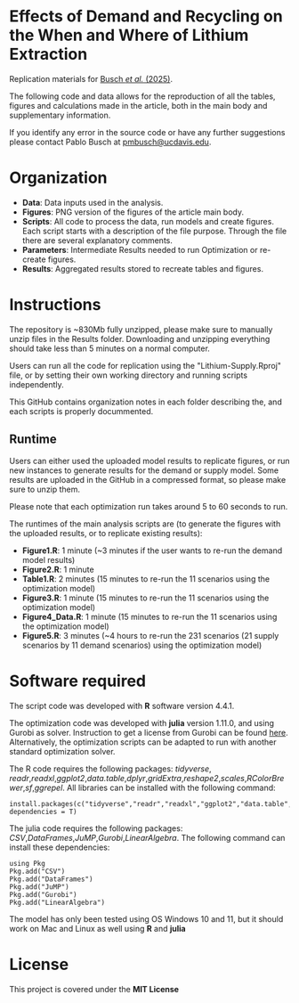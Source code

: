 # Effects of Demand and Recycling on the When and Where of Lithium Extraction

Replication materials for [Busch *et al.* (2025)](https://doi.org/10.1038/s41893-025-01561-5).

The following code and data allows for the reproduction of all the tables, figures and calculations made in the article, both in the main body and supplementary information.

If you identify any error in the source code or have any further suggestions please contact Pablo Busch at pmbusch@ucdavis.edu.


# Organization

* **Data**: Data inputs used in the analysis. 
* **Figures**: PNG version of the figures of the article main body. 
* **Scripts**: All code to process the data, run models and create figures. Each script starts with a description of the file purpose. Through the file there are several explanatory  comments.  
* **Parameters**: Intermediate Results needed to run Optimization or re-create figures.
* **Results**: Aggregated results stored to recreate tables and figures.

# Instructions

The repository is ~830Mb fully unzipped, please make sure to manually unzip files in the Results folder. Downloading and unzipping everything should take less than 5 minutes on a normal computer.

Users can run all the code for replication using the "Lithium-Supply.Rproj" file, or by setting their own working directory and running scripts independently.

This GitHub contains organization notes in each folder describing the, and each scripts is properly docummented.

## Runtime

Users can either used the uploaded model results to replicate figures, or run new instances to generate results for the demand or supply model. Some results are uploaded in the GitHub in a compressed format, so please make sure to unzip them. 

Please note that each optimization run takes around 5 to 60 seconds to run.

The runtimes of the main analysis scripts are (to generate the figures with the uploaded results, or to replicate existing results):
* **Figure1.R**: 1 minute (~3 minutes if the user wants to re-run the demand model results)
* **Figure2.R**: 1 minute
* **Table1.R**: 2 minutes (15 minutes to re-run the 11 scenarios using the optimization model)
* **Figure3.R**: 1 minute (15 minutes to re-run the 11 scenarios using the optimization model)
* **Figure4_Data.R**: 1 minute (15 minutes to re-run the 11 scenarios using the optimization model)
* **Figure5.R**: 3 minutes (~4 hours to re-run the 231 scenarios (21 supply scenarios by 11 demand scenarios) using the optimization model)

# Software required

The script code was developed with **R** software version 4.4.1. 

The optimization code was developed with **julia** version 1.11.0, and using Gurobi as solver. Instruction to get a license from Gurobi can be found [here](https://www.gurobi.com/solutions/licensing/). Alternatively, the optimization scripts can be adapted to run with another standard optimization solver.

The R code requires the following packages: *tidyverse*, *readr*,*readxl*,*ggplot2*,*data.table*,*dplyr*,*gridExtra*,*reshape2*,*scales*,*RColorBrewer*,*sf*,*ggrepel*. All libraries can be installed with the following command: 
```
install.packages(c("tidyverse","readr","readxl","ggplot2","data.table","dplyr","gridExtra","reshape2","scales","RColorBrewer","sf","ggrepel"), dependencies = T)
```
The julia code requires the following packages: *CSV*,*DataFrames*,*JuMP*,*Gurobi*,*LinearAlgebra*. The following command can install these dependencies:
```
using Pkg
Pkg.add("CSV")
Pkg.add("DataFrames")
Pkg.add("JuMP")
Pkg.add("Gurobi")
Pkg.add("LinearAlgebra")
```

The model has only been tested using OS Windows 10 and 11, but it should work on Mac and Linux as well using **R** and **julia**

# License
This project is covered under the **MIT License**